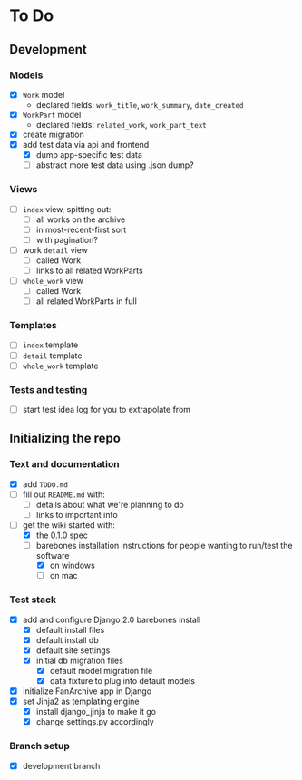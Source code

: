 # To Do


## Development

### Models
- [x] `Work` model
	- declared fields: `work_title`, `work_summary`, `date_created`
- [x] `WorkPart` model
	- declared fields: `related_work`, `work_part_text`
- [x] create migration 
- [x] add test data via api and frontend
	- [x] dump app-specific test data
	- [ ] abstract more test data using .json dump?

### Views
- [ ] `index` view, spitting out:
	- [ ] all works on the archive
	- [ ] in most-recent-first sort
	- [ ] with pagination?
- [ ] work `detail` view
	- [ ] called Work
	- [ ] links to all related WorkParts
- [ ] `whole_work` view
	- [ ] called Work
	- [ ] all related WorkParts in full

### Templates
- [ ] `index` template
- [ ] `detail` template
- [ ] `whole_work` template

### Tests and testing
- [ ] start test idea log for you to extrapolate from



## Initializing the repo

### Text and documentation
- [x] add `TODO.md`
- [ ] fill out `README.md` with:
  - [ ] details about what we're planning to do
  - [ ] links to important info
- [ ] get the wiki started with:
  - [x] the 0.1.0 spec
  - [ ] barebones installation instructions for people wanting to run/test the software
    - [x] on windows
    - [ ] on mac

### Test stack
- [x] add and configure Django 2.0 barebones install
  - [x] default install files
  - [x] default install db
  - [x] default site settings
  - [x] initial db migration files
    - [x] default model migration file
    - [x] data fixture to plug into default models 
- [x] initialize FanArchive app in Django
- [x] set Jinja2 as templating engine
  - [x] install django_jinja to make it go
  - [x] change settings.py accordingly

### Branch setup
- [x] development branch
